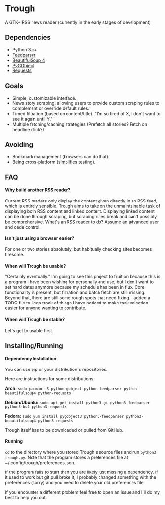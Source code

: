 Trough
======

A GTK+ RSS news reader (currently in the early stages of development)

## Dependencies
* Python 3.x+
* [Feedparser](https://pypi.python.org/pypi/feedparser)
* [BeautifulSoup 4](http://www.crummy.com/software/BeautifulSoup/)
* [PyGObject](https://wiki.gnome.org/action/show/Projects/PyGObject)
* [Requests](http://docs.python-requests.org/en/latest/)

## Goals
* Simple, customizable interface.
* News story scraping, allowing users to provide custom scraping rules to complement or override default rules.
* Timed filtration (based on content/title). "I'm so tired of X, I don't want to see it again until Y."
* Multiple fetching/caching strategies (Prefetch all stories? Fetch on headline click?)

## Avoiding
* Bookmark management (browsers can do that).
* Being cross-platform (simplifies testing).


## FAQ

#### Why build another RSS reader?

Current RSS readers only display the content given directly in an RSS feed, which is entirely sensible.
Trough aims to take on the unmaintainable task of displaying both RSS content and linked content.
Displaying linked content can be done through scraping, but scraping rules break and can't possibly be comprehensive.
What's an RSS reader to do? Assume an advanced user and cede control.

#### Isn't just using a browser easier?
For one or two stories absolutely, but habitually checking sites becomes tiresome.

#### When will Trough be usable?
"Certainly eventually." I'm going to see this project to fruition because this is a program I have been wishing for
personally and use, but I don't want to set hard dates anymore because my schedule has been in flux. Core functionality
is present, but filtration and batch fetch are still missing. Beyond that, there are still some rough spots that need 
fixing. I added a TODO file to keep track of things I have noticed to make task selection easier for anyone wanting to
contribute.

#### When will Trough be stable?
Let's get to usable first.

## Installing/Running

#### Dependency Installation
You can use pip or your distribution's repositories.

Here are instructions for some distributions:

**Arch:** `sudo pacman -S python-gobject python-feedparser python-beautifulsoup4 python-requests`

**Debian/Ubuntu:** `sudo apt-get install python3-gi python3-feedparser python3-bs4 python3-requests`

**Fedora:** `sudo yum install pygobject3 python3-feedparser python3-beautifulsoup4 python3-requests`

Trough itself has to be downloaded or pulled from GitHub.

#### Running
`cd` to the directory where you stored Trough's source files and run `python3 trough.py`. Note that the
program stores a preferences file at ~/.config/trough/preferences.json.

If the program fails to start then you are likely just missing a dependency. If it used to work but git pull broke it,
I probably changed something with the preferences (sorry) and you need to delete your old preferences file.

If you encounter a different problem feel free to open an issue and I'll do my best to help you out.
